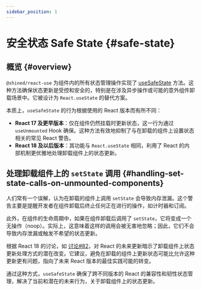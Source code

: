 ```yaml
---
sidebar_position: 1
---
```


# 安全状态 Safe State {#safe-state}

## 概览 {#overview}

`@shined/react-use` 为组件内的所有状态管理操作实现了 [useSafeState](/reference/use-safe-state) 方法。这种方法确保状态更新是受控和安全的，特别是在涉及异步操作或可能的意外组件卸载场景中。它被设计为 `React.useState` 的替代方案。

本质上，`useSafeState` 的行为根据使用的 React 版本而有所不同：

- **React 17 及更早版本**：仅在组件仍然挂载时更新状态，这一行为通过 `useUnmounted` Hook 确保。这种方法有效地抑制了与在卸载的组件上设置状态相关的常见 React 警告。
- **React 18 及以后版本**：其功能与 `React.useState` 相同，利用了 React 的内部机制更优雅地处理卸载组件上的状态更新。

## 处理卸载组件上的 `setState` 调用 {#handling-set-state-calls-on-unmounted-components}

人们常有一个误解，认为在卸载的组件上调用 `setState` 会导致内存泄漏。这个警告主要是提醒开发者在组件卸载后终止任何正在进行的操作，如计时器和订阅。

此外，在组件的生命周期中，如果在组件卸载后调用了 `setState`，它将变成一个无操作（noop）。实际上，这意味着这样的调用会被无害地忽略；因此，它们不会导致内存泄漏或触发不希望的状态更新。

根据 React 18 的讨论，如 [讨论#82](https://github.com/reactwg/react-18/discussions/82)，对 React 的未来更新暗示了卸载组件上状态更新处理方式的潜在改变。它建议，避免在卸载的组件上更新状态可能比允许这种更新更有问题，指向了未来 React 版本的最佳实践可能的转变。

通过这种方式，`useSafeState` 确保了跨不同版本的 React 的兼容性和韧性状态管理，解决了当前和潜在的未来行为，关于卸载组件上的状态更新。
